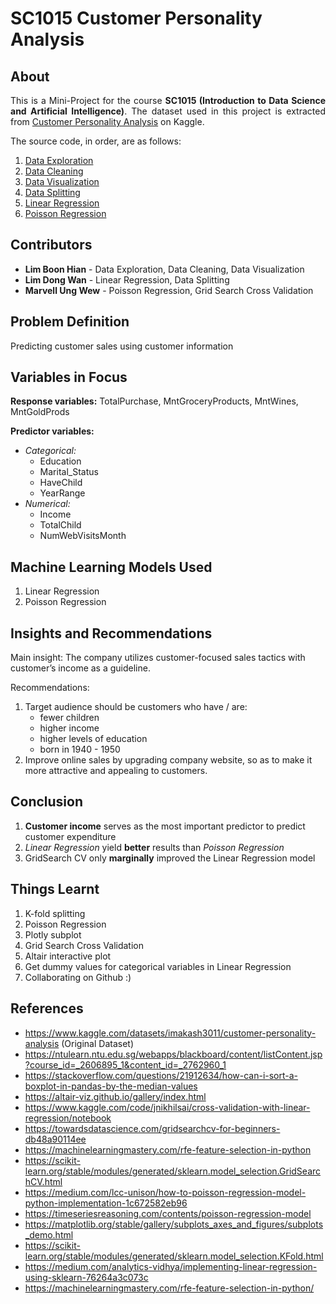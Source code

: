 # SC1015 Customer Personality Analysis

## About
<div align="justify">
    
This is a Mini-Project for the course **SC1015 (Introduction to Data Science and Artificial Intelligence)**. The dataset used in this project is extracted from [Customer Personality Analysis](https://www.kaggle.com/datasets/imakash3011/customer-personality-analysis) on Kaggle. 

The source code, in order, are as follows:
1. [Data Exploration](https://github.com/BoonHianLim/SC1015-Group9/blob/main/Data-exploratory.ipynb)
2. [Data Cleaning](https://github.com/BoonHianLim/SC1015-Group9/blob/main/Data-cleaning.ipynb)
3. [Data Visualization](https://github.com/BoonHianLim/SC1015-Group9/blob/main/Data-visualization.ipynb)
4. [Data Splitting](https://github.com/BoonHianLim/SC1015-Group9/blob/main/Data-encoding-and-splitting.ipynb)
5. [Linear Regression](https://github.com/BoonHianLim/SC1015-Group9/blob/main/Linear_Regression.ipynb)
6. [Poisson Regression](https://github.com/BoonHianLim/SC1015-Group9/blob/main/Poisson_Regression.ipynb)

</div>

## Contributors
- __Lim Boon Hian__ - Data Exploration, Data Cleaning, Data Visualization
- __Lim Dong Wan__ - Linear Regression, Data Splitting
- __Marvell Ung Wew__ - Poisson Regression, Grid Search Cross Validation

## Problem Definition
Predicting customer sales using customer information

## Variables in Focus
__Response variables:__ TotalPurchase, MntGroceryProducts, MntWines, MntGoldProds

__Predictor variables:__
- _Categorical:_
    - Education
    - Marital_Status
    - HaveChild
    - YearRange
- _Numerical:_
    - Income
    - TotalChild
    - NumWebVisitsMonth

## Machine Learning Models Used
1. Linear Regression
2. Poisson Regression

## Insights and Recommendations
Main insight: The company utilizes customer-focused sales tactics with customer’s income as a guideline.

Recommendations:
1. Target audience should be customers who have / are:
    - fewer children
    - higher income
    - higher levels of education
    - born in 1940 - 1950
2. Improve online sales by upgrading company website, so as to make it more attractive and appealing to customers.

## Conclusion
1. __Customer income__ serves as the most important predictor to predict customer expenditure
2. *Linear Regression* yield __better__ results than *Poisson Regression*
3. GridSearch CV only __marginally__ improved the Linear Regression model

## Things Learnt
1. K-fold splitting
2. Poisson Regression
3. Plotly subplot
4. Grid Search Cross Validation
5. Altair interactive plot
6. Get dummy values for categorical variables in Linear Regression
7. Collaborating on Github :)

## References
- <https://www.kaggle.com/datasets/imakash3011/customer-personality-analysis> (Original Dataset)
- <https://ntulearn.ntu.edu.sg/webapps/blackboard/content/listContent.jsp?course_id=_2606895_1&content_id=_2762960_1>
- <https://stackoverflow.com/questions/21912634/how-can-i-sort-a-boxplot-in-pandas-by-the-median-values>
- <https://altair-viz.github.io/gallery/index.html>
- <https://www.kaggle.com/code/jnikhilsai/cross-validation-with-linear-regression/notebook>
- <https://towardsdatascience.com/gridsearchcv-for-beginners-db48a90114ee>
- <https://machinelearningmastery.com/rfe-feature-selection-in-python>
- <https://scikit-learn.org/stable/modules/generated/sklearn.model_selection.GridSearchCV.html>
- <https://medium.com/lcc-unison/how-to-poisson-regression-model-python-implementation-1c672582eb96>
- <https://timeseriesreasoning.com/contents/poisson-regression-model>
- <https://matplotlib.org/stable/gallery/subplots_axes_and_figures/subplots_demo.html> 
- <https://scikit-learn.org/stable/modules/generated/sklearn.model_selection.KFold.html> 
- <https://medium.com/analytics-vidhya/implementing-linear-regression-using-sklearn-76264a3c073c> 
- <https://machinelearningmastery.com/rfe-feature-selection-in-python/> 
